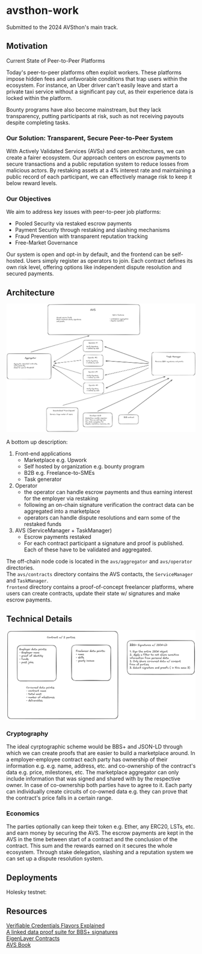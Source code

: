 # avsthon-work

Submitted to the 2024 AVSthon's main track.

## Motivation

Current State of Peer-to-Peer Platforms

Today's peer-to-peer platforms often exploit workers. These platforms impose hidden fees and unfavorable conditions that trap users within the ecosystem. For instance, an Uber driver can't easily leave and start a private taxi service without a significant pay cut, as their experience data is locked within the platform.

Bounty programs have also become mainstream, but they lack transparency, putting participants at risk, such as not receiving payouts despite completing tasks.

### Our Solution: Transparent, Secure Peer-to-Peer System

With Actively Validated Services (AVSs) and open architectures, we can create a fairer ecosystem. Our approach centers on escrow payments to secure transactions and a public reputation system to reduce losses from malicious actors. By restaking assets at a 4% interest rate and maintaining a public record of each participant, we can effectively manage risk to keep it below reward levels.

### Our Objectives

We aim to address key issues with peer-to-peer job platforms:

- Pooled Security via restaked escrow payments
- Payment Security through restaking and slashing mechanisms
- Fraud Prevention with transparent reputation tracking
- Free-Market Governance

Our system is open and opt-in by default, and the frontend can be self-hosted. Users simply register as operators to join. Each contract defines its own risk level, offering options like independent dispute resolution and secured payments.

## Architecture

![architecture](./img/architecture.png)

A bottom up description:

1.  Front-end applications
    - Marketplace e.g. Upwork
    - Self hosted by organization e.g. bounty program
    - B2B e.g. Freelance-to-SMEs
    - Task generator
2.  Operator
    - the operator can handle escrow payments and thus earning interest for the employer via restaking
    - following an on-chain signature verification the contract data can be aggregated into a marketplace
    - operators can handle dispute resolutions and earn some of the restaked funds
3.  AVS (ServiceManager + TaskManager)
    - Escrow payments restaked
    - For each contract participant a signature and proof is published. Each of these have to be validated and aggregated.

The off-chain node code is located in the `avs/aggregator` and `avs/operator` directories.  
The `avs/contracts` directory contains the AVS contacts, the `ServiceManager` and `TaskManager`.  
`frontend` directory contains a proof-of-concept freelancer platforms, where users can create contracts, update their state w/ signatures and make escrow payments.  

## Technical Details

![contract](./img/contract.png)

### Cryptography

The ideal cyrptographic scheme would be BBS+ and JSON-LD through which we can create proofs that are easier to build a marketplace around.
In a employer-employee contract each party has ownership of their information e.g. e.g. name, address, etc. and co-ownership of the contract's
data e.g. price, milestones, etc.
The marketplace aggregator can only include information that was signed and shared with by the respective owner. In case of co-ownership both
parties have to agree to it.
Each party can individually create circuits of co-owned data e.g. they can prove that the contract's price falls in a certain range.

### Economics

The parties optionally can keep their token e.g. Ether, any ERC20, LSTs, etc. and earn money by securing the AVS.
The escrow payments are kept in the AVS in the time between start of a contract and the conclusion of the contract.
This sum and the rewards earned on it secures the whole ecosystem.
Through stake delegation, slashing and a reputation system we can set up a dispute resolution system.

## Deployments

Holesky testnet:

## Resources

[Verifiable Credentials Flavors Explained](https://docs.google.com/document/d/1MqNTo7hIDBKZjLq7eZ7yaPsNFg6Ea3YahR8RR5RtSOM)  
[A linked data proof suite for BBS+ signatures](https://github.com/mattrglobal/jsonld-signatures-bbs)  
[EigenLayer Contracts](https://github.com/Layr-Labs/eigenlayer-contracts/tree/dev/docs#depositing-into-eigenlayer)  
[AVS Book](https://eigenlabs.gitbook.io/avs-book)